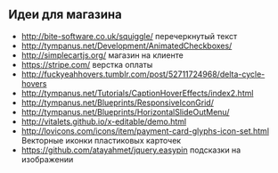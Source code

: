 Идеи для магазина
-----------------

+ http://bite-software.co.uk/squiggle/ перечеркнутый текст 
+ http://tympanus.net/Development/AnimatedCheckboxes/ 
+ http://simplecartjs.org/ магазин на клиенте
+ https://stripe.com/ верстка оплаты
+ http://fuckyeahhovers.tumblr.com/post/52711724968/delta-cycle-hovers
+ http://tympanus.net/Tutorials/CaptionHoverEffects/index2.html
+ http://tympanus.net/Blueprints/ResponsiveIconGrid/
+ http://tympanus.net/Blueprints/HorizontalSlideOutMenu/
+ http://vitalets.github.io/x-editable/demo.html
+ http://lovicons.com/icons/item/payment-card-glyphs-icon-set.html Векторные иконки пластиковых карточек
+ https://github.com/atayahmet/jquery.easypin подсказки на изображении